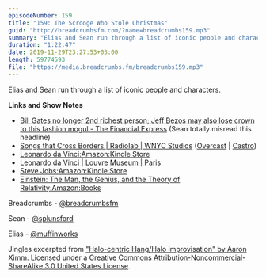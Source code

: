 ```yaml
---
episodeNumber: 159
title: "159: The Scrooge Who Stole Christmas"
guid: "http://breadcrumbsfm.com/?name=breadcrumbs159.mp3"
summary: "Elias and Sean run through a list of iconic people and characters."
duration: "1:22:47"
date: 2019-11-29T23:27:53+03:00
length: 59774593
file: "https://media.breadcrumbs.fm/breadcrumbs159.mp3"
---
```

Elias and Sean run through a list of iconic people and characters.

**Links and Show Notes**
- [Bill Gates no longer 2nd richest person; Jeff Bezos may also lose crown to this fashion mogul - The Financial Express](https://www.financialexpress.com/industry/lvmhs-bernard-arnault-beats-bill-gates-as-2nd-richest-person-trails-behind-jeff-bezos-by-this-much/1776544/) (Sean totally misread this headline)
- [Songs that Cross Borders | Radiolab | WNYC Studios](http://www.wnycstudios.org/story/songs-cross-borders/) ([Overcast](https://overcast.fm/+JPNBt0) | [Castro](https://castro.fm/episode/kzRmau))
- [Leonardo da Vinci:Amazon:Kindle Store](http://www.amazon.com/dp/B071Y385Q1/?tag=breadcrumbsfm-20)
- [Leonardo da Vinci | Louvre Museum | Paris](https://www.louvre.fr/en/leonardo-da-vinci)
- [Steve Jobs:Amazon:Kindle Store](http://www.amazon.com/dp/B004W2UBYW/?tag=breadcrumbsfm-20)
- [Einstein: The Man, the Genius, and the Theory of Relativity:Amazon:Books](http://www.amazon.com/dp/0233005471/?tag=breadcrumbsfm-20)

Breadcrumbs - [@breadcrumbsfm](https://twitter.com/breadcrumbsfm)

Sean - [@splunsford](https://twitter.com/splunsford)

Elias - [@muffinworks](https://twitter.com/muffinworks)

Jingles excerpted from ["Halo-centric Hang/Halo improvisation" by Aaron Ximm](http://freemusicarchive.org/music/aaron_ximm/handpans_and_the_hang/). Licensed under a [Creative Commons Attribution-Noncommercial-ShareAlike 3.0 United States License](http://creativecommons.org/licenses/by-nc-sa/3.0/us/).